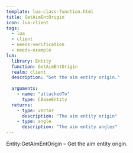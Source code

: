 ```yaml
---
template: lua-class-function.html
title: GetAimEntOrigin
icon: lua-client
tags:
  - lua
  - client
  - needs-verification
  - needs-example
lua:
  library: Entity
  function: GetAimEntOrigin
  realm: client
  description: "Get the aim entity origin."
  
  arguments:
    - name: "attachedTo"
      type: CBaseEntity
  returns:
    - type: vector
      description: "The aim entity origin"
    - type: angle
      description: "The aim entity angles"
---
```


<div class="lua__search__keywords">
Entity:GetAimEntOrigin &#x2013; Get the aim entity origin.
</div>

